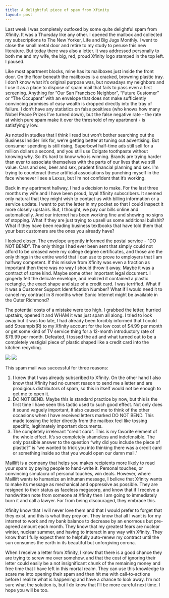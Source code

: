 ```yaml
---
title: A delightful piece of spam from Xfinity
layout: post
---
```

Last week I was completely outfoxed by some quite delightful spam from Xfinity. It was a Thursday like any other. I opened the mailbox and collected my subscriptions to The New Yorker, Life and Big Jugs Monthly. I went to close the small metal door and retire to my study to peruse this new literature. But today there was also a letter. It was addressed personally to both me and my wife, the big, red, proud Xfinity logo stamped in the top left. I paused.

Like most apartment blocks, mine has its mailboxes just inside the front door. On the floor beneath the mailboxes is a cracked, browning plastic tray. I don’t know what it’s original purpose was, but nowadays my neighbors and I use it as a place to dispose of spam mail that fails to pass even a first screening. Anything for “Our San Francisco Neighbor”, “Future Customer” or “The Occupant” with an envelope that does not make sufficiently convincing promises of easy wealth is dropped directly into the tray of failure. I don’t have any statistics on false positives (who knows how many Nobel Peace Prizes I’ve turned down), but the false negative rate - the rate at which pure spam make it over the threshold of my apartment - is satisfyingly low.

As noted in studies that I think I read but won’t bother searching out the Business Insider link for, we’re getting better at tuning out advertising. But consumer spending is still rising, Superbowl half-time ads still sell for a million dollars a second, and you still use Colgate toothpaste without knowing why. So it’s hard to know who is winning. Brands are trying harder than ever to associate themselves with the parts of our lives that we still value. Cars and sex, beer and sex, prudent financial planning and sex. I’m trying to counteract these artificial associations by punching myself in the face whenever I see a Lexus, but I’m not confident that it’s working.
 
Back in my apartment hallway, I had a decision to make. For the last three months my wife and I have been proud, loyal Xfinity subscribers. It seemed only natural that they might wish to contact us with billing information or a service update. I went to put the letter in my pocket so that I could inspect it more closely upstairs. But, I thought, we pay our bills online and automatically. And our internet has been working fine and showing no signs of stopping. What if they are just trying to upsell us some additional bullshit? What if they have been reading business textbooks that have told them that your best customers are the ones you already have?

I looked closer. The envelope urgently informed the postal service - "DO NOT BEND". The only things I had ever been sent that simply could not afford to be creased were my college degree certificates, and those are the only things in the entire world that I can use to prove to employers that I am halfway competent. If this missive from Xfinity was even a fraction as important then there was no way I should throw it away. Maybe it was a contract of some kind. Maybe some other important legal document. I gingerly felt the delicate envelope, and realized it contained a plastic rectangle, the exact shape and size of a credit card. I was terrified. What if it was a Customer Support Identification Number? What if I would need it to cancel my contract in 8 months when Sonic Internet might be available in the Outer Richmond?

The potential costs of a mistake were too high. I grabbed the letter, hurried upstairs, opened it and WHAM it was just spam all along. I tried to look away but it was too late, I had already been forcibly informed that I could add Streampix(R) to my Xfinity account for the low cost of $4.99 per month or get some kind of TV service thing for a 12-month introductory rate of $79.99 per month. Defeated, I tossed the ad and what turned out to be a completely vestigial piece of plastic shaped like a credit card into the kitchen recycling. 

<p style='text-align: centre'>
<img src="https://cloud.githubusercontent.com/assets/1565857/15996566/cb40ddc0-30dd-11e6-89bc-31c334d64e3f.jpg" />
<img src="https://cloud.githubusercontent.com/assets/1565857/15996567/cb40cede-30dd-11e6-8e08-763a32fca9f1.jpg" />
</p>

This spam mail was successful for three reasons:

1. I knew that I was already subscribed to Xfinity. On the other hand I also know that Xfinity had no current reason to send me a letter and are prodigious distributors of spam, so this in itself would not be enough to get me to open it.
2. DO NOT BEND. Maybe this is standard practice by now, but this is the first time I have seen this tactic used to such good effect. Not only does it sound vaguely important, it also caused me to think of the other occasions when I have received letters marked DO NOT BEND. This made tossing the letter directly from the mailbox feel like tossing specific, legitimately important documents.
3. The completely irrelevant "credit card". This is my favorite element of the whole effect. It’s so completely shameless and indefensible. The only possible answer to the question “why did you include the piece of plastic?” is “we wanted to trick you into thinking there was a credit card or something inside so that you would open our damn mail."

[Maillift](https://maillift.com/) is a company that helps you makes recipients more likely to read your spam by paying people to hand-write it. Personal touches, or convincing simulacra of personal touches, win deals. However, where Maillift wants to humanize an inhuman message, I believe that Xfinity wants to make its message as mechanical and oppressive as possible. They are resigned to their status as faceless megacorp, and know that if I receive a handwritten note from someone at Xfinity then I am going to immediately burn it and call a lawyer. Far from being discouraged, they embrace this.

Xfinity know that I will never love them and that I would prefer to forget that they exist, and this is what they prey on. They know that all I want is for my internet to work and my bank balance to decrease by an enormous but pre-agreed amount each month. They know that my greatest fears are nuclear winter, nuclear summer, and having to interact in any way with Xfinity. They know that I fully expect them to helpfully auto-renew my contract until the sun consumes the earth in its beautiful but unforgiving corona.

When I receive a letter from Xfinity, I know that there is a good chance they are trying to screw me over somehow, and that the cost of ignoring their letter could easily be a not insignificant chunk of the remaining money and free time that I have left in this mortal realm. They can use this knowledge to scare me into opening their spam and then hit me with call-to-actions before I realize what is happening and have a chance to look away. I’m not sure what the solution is, but I do know that I’ll be more careful next time. I hope you will be too.
